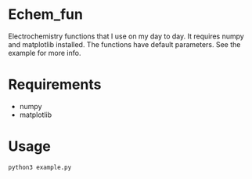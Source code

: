 # Echem_fun
Electrochemistry functions that I use on my day to day. It requires numpy and matplotlib installed. The functions have default parameters. See the example for more info.

# Requirements
+ numpy
+ matplotlib

# Usage
```python
python3 example.py
```
